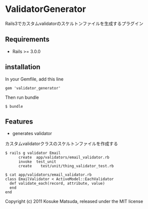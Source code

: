# ValidatorGenerator

Rails3でカスタムvalidatorのスケルトンファイルを生成するプラグイン

## Requirements

* Rails >= 3.0.0

## installation

In your Gemfile, add this line

    gem 'validator_generator'

Then run bundle

    $ bundle

## Features

* generates validator 

カスタムvalidatorクラスのスケルトンファイルを作成する

    $ rails g validator Email
          create  app/validators/email_validator.rb
          invoke  test_unit
          create    test/unit/thing_validator_test.rb
    
    $ cat app/validators/email_validator.rb 
    class EmailValidator < ActiveModel::EachValidator
      def validate_each(record, attribute, value)
      end
    end
  

Copyright (c) 2011 Kosuke Matsuda, released under the MIT license
